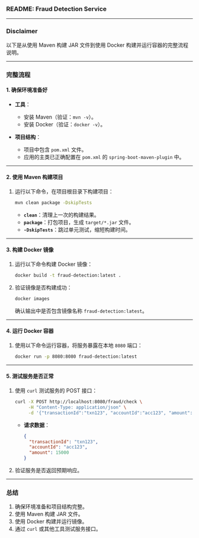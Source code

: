 ### **README: Fraud Detection Service**

---

### **Disclaimer**
以下是从使用 Maven 构建 JAR 文件到使用 Docker 构建并运行容器的完整流程说明。

---

### **完整流程**

#### **1. 确保环境准备好**
- **工具**：
    - 安装 Maven（验证：`mvn -v`）。
    - 安装 Docker（验证：`docker -v`）。

- **项目结构**：
    - 项目中包含 `pom.xml` 文件。
    - 应用的主类已正确配置在 `pom.xml` 的 `spring-boot-maven-plugin` 中。

---

#### **2. 使用 Maven 构建项目**
1. 运行以下命令，在项目根目录下构建项目：
   ```bash
   mvn clean package -DskipTests
   ```
    - **`clean`**：清理上一次的构建结果。
    - **`package`**：打包项目，生成 `target/*.jar` 文件。
    - **`-DskipTests`**：跳过单元测试，缩短构建时间。

---

#### **3. 构建 Docker 镜像**
1. 运行以下命令构建 Docker 镜像：
   ```bash
   docker build -t fraud-detection:latest .
   ```
2. 验证镜像是否构建成功：
   ```bash
   docker images
   ```
   确认输出中是否包含镜像名称 `fraud-detection:latest`。

---

#### **4. 运行 Docker 容器**
1. 使用以下命令运行容器，将服务暴露在本地 `8080` 端口：
   ```bash
   docker run -p 8080:8080 fraud-detection:latest
   ```

---

#### **5. 测试服务是否正常**
1. 使用 `curl` 测试服务的 POST 接口：
   ```bash
   curl -X POST http://localhost:8080/fraud/check \
        -H "Content-Type: application/json" \
        -d '{"transactionId":"txn123", "accountId":"acc123", "amount":15000}'
   ```
    - **请求数据**：
      ```json
      {
        "transactionId": "txn123",
        "accountId": "acc123",
        "amount": 15000
      }
      ```

2. 验证服务是否返回预期响应。

---

### **总结**
1. 确保环境准备和项目结构完整。
2. 使用 Maven 构建 JAR 文件。
3. 使用 Docker 构建并运行镜像。
4. 通过 `curl` 或其他工具测试服务接口。

